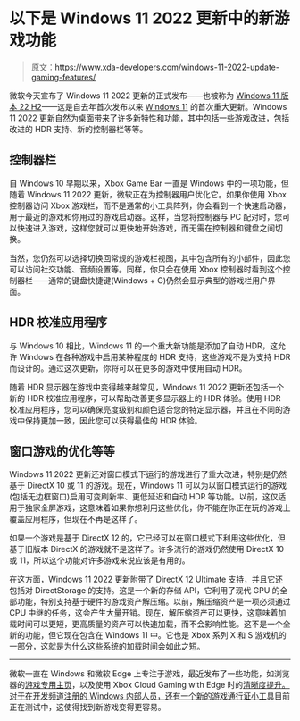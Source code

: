 # 以下是 Windows 11 2022 更新中的新游戏功能

> 原文：<https://www.xda-developers.com/windows-11-2022-update-gaming-features/>

微软今天宣布了 Windows 11 2022 更新的正式发布——也被称为 [Windows 11 版本 22 H2](https://www.xda-developers.com/windows-11-22h2/)——这是自去年首次发布以来 [Windows 11](https://www.xda-developers.com/windows-11/) 的首次重大更新。Windows 11 2022 更新自然为桌面带来了许多新特性和功能，其中包括一些游戏改进，包括改进的 HDR 支持、新的控制器栏等等。

## 控制器栏

自 Windows 10 早期以来，Xbox Game Bar 一直是 Windows 中的一项功能，但随着 Windows 11 2022 更新，微软正在为控制器用户优化它。如果你使用 Xbox 控制器访问 Xbox 游戏栏，而不是通常的小工具阵列，你会看到一个快速启动器，用于最近的游戏和你用过的游戏启动器。这样，当您将控制器与 PC 配对时，您可以快速进入游戏，这样您就可以更快地开始游戏，而无需在控制器和键盘之间切换。

当然，您仍然可以选择切换回常规的游戏栏视图，其中包含所有的小部件，因此您可以访问社交功能、音频设置等。同样，你只会在使用 Xbox 控制器时看到这个控制器栏——通常的键盘快捷键(Windows + G)仍然会显示典型的游戏栏用户界面。

## HDR 校准应用程序

与 Windows 10 相比，Windows 11 的一个重大新功能是添加了自动 HDR，这允许 Windows 在各种游戏中启用某种程度的 HDR 支持，这些游戏不是为支持 HDR 而设计的。通过这次更新，你将可以在更多的游戏中使用自动 HDR。

随着 HDR 显示器在游戏中变得越来越常见，Windows 11 2022 更新还包括一个新的 HDR 校准应用程序，可以帮助改善更多显示器上的 HDR 体验。使用 HDR 校准应用程序，您可以确保亮度级别和颜色适合您的特定显示器，并且在不同的游戏中保持更加一致，因此您可以获得最佳的 HDR 体验。

## 窗口游戏的优化等等

Windows 11 2022 更新还对窗口模式下运行的游戏进行了重大改进，特别是仍然基于 DirectX 10 或 11 的游戏。现在，Windows 11 可以为以窗口模式运行的游戏(包括无边框窗口)启用可变刷新率、更低延迟和自动 HDR 等功能。以前，这仅适用于独家全屏游戏，这意味着如果你想利用这些优化，你不能在你正在玩的游戏上覆盖应用程序，但现在不再是这样了。

如果一个游戏是基于 DirectX 12 的，它已经可以在窗口模式下利用这些优化，但基于旧版本 DirectX 的游戏就不是这样了。许多流行的游戏仍然使用 DirectX 10 或 11，所以这个功能对许多游戏来说应该是有用的。

在这方面，Windows 11 2022 更新附带了 DirectX 12 Ultimate 支持，并且它还包括对 DirectStorage 的支持。这是一个新的存储 API，它利用了现代 GPU 的全部功能，特别支持基于硬件的游戏资产解压缩。以前，解压缩资产是一项必须通过 CPU 中继的任务，这会产生大量开销。现在，解压缩资产可以更快，这意味着加载时间可以更短，更高质量的资产可以快速加载，而不会影响性能。这不是一个全新的功能，但它现在包含在 Windows 11 中。它也是 Xbox 系列 X 和 S 游戏机的一部分，这就是为什么这些系统的加载时间会如此之短。

* * *

微软一直在 Windows 和微软 Edge 上专注于游戏，最近发布了一些功能，如浏览器的[游戏专用主页](https://www.xda-developers.com/edge-new-tab-page-xbox-gaming-content/)，以及使用 Xbox Cloud Gaming with Edge 时的[清晰度提升。对于在开发频道注册的 Windows 内部人员，还有一个新的](https://www.xda-developers.com/microsoft-edge-gaming-features-now-available-version-103/)[游戏通行证小工具](https://www.xda-developers.com/windows-11-build-25174-adds-a-new-game-pass-widget/)目前正在测试中，这使得找到新游戏变得更容易。